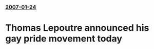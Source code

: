 ### [2007-01-24](/news/2007/01/24/index.md)

#  Thomas Lepoutre announced his gay pride movement today



